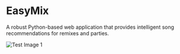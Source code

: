 # EasyMix
A robust Python-based web application that provides intelligent song recommendations for remixes and parties.

![Test Image 1](http://www.eashaggarwal.com/static/img/tpv.png)
